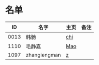 # 名单

| ID   | 名字 | 主页 | 备注 |
| ---- | ---- | ---- | ---- |
| 0013 | 韩驰 | [chi](markdown/2020-Spring/0013-韩驰.md.md) |  |
|1110|毛静嘉|[Mao](Memos/Student/毛静嘉.md)| |
| 1097  |zhangiengman | [z](MEE-CC07/Memos/Student/张英雯Introduction.md) |  |

